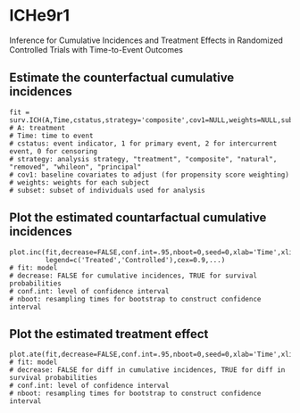 # ICHe9r1
Inference for Cumulative Incidences and Treatment Effects in Randomized Controlled Trials with Time-to-Event Outcomes

## Estimate the counterfactual cumulative incidences
    fit = surv.ICH(A,Time,cstatus,strategy='composite',cov1=NULL,weights=NULL,subset=NULL)
    # A: treatment
    # Time: time to event
    # cstatus: event indicator, 1 for primary event, 2 for intercurrent event, 0 for censoring
    # strategy: analysis strategy, "treatment", "composite", "natural", "removed", "whileon", "principal"
    # cov1: baseline covariates to adjust (for propensity score weighting)
    # weights: weights for each subject
    # subset: subset of individuals used for analysis

## Plot the estimated countarfactual cumulative incidences
    plot.inc(fit,decrease=FALSE,conf.int=.95,nboot=0,seed=0,xlab='Time',xlim=NULL,ylim=c(0,1),
             legend=c('Treated','Controlled'),cex=0.9,...)
    # fit: model
    # decrease: FALSE for cumulative incidences, TRUE for survival probabilities
    # conf.int: level of confidence interval
    # nboot: resampling times for bootstrap to construct confidence interval

## Plot the estimated treatment effect
    plot.ate(fit,decrease=FALSE,conf.int=.95,nboot=0,seed=0,xlab='Time',xlim=NULL,ylim=c(-1,1),...)
    # fit: model
    # decrease: FALSE for diff in cumulative incidences, TRUE for diff in survival probabilities
    # conf.int: level of confidence interval
    # nboot: resampling times for bootstrap to construct confidence interval
